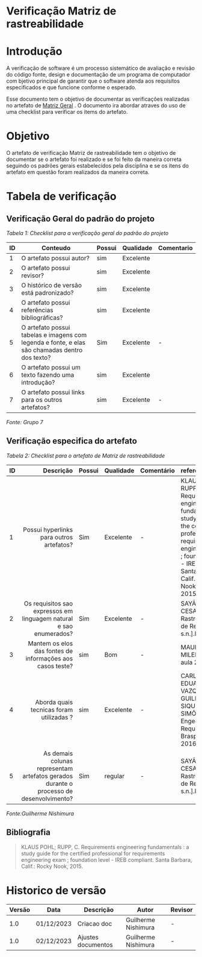 # Verificação Matriz de rastreabilidade

# Introdução
A verificação de software é um processo sistemático de avaliação e revisão do código fonte, design e documentação de um programa de computador com bjetivo principal de garantir que o software atenda aos requisitos especificados e que funcione conforme o esperado. 

Esse documento tem o objetivo de documentar as verificações realizadas no artefato de [Matriz Geral](https://requisitos-de-software.github.io/2023.2-DETRAN/pos_rastreabilidade/matriz_de_rastreabilidade/) . O documento ira abordar atraves do uso de uma checklist para verificar os items do artefato.

# Objetivo

O artefato de verificação Matriz de rastreabilidade tem o objetivo de documentar se o artefato foi realizado e se foi feito da maneira correta seguindo os padrões gerais estabelecidos pela disciplina e se os itens do artefato em questão foram realizados da maneira correta.

# Tabela de verificação

## Verificação Geral do padrão do projeto

*Tabela 1: Checklist para a verificação geral do padrão do projeto*

| ID  | Conteudo                                                                                       | Possui | Qualidade  | Comentario                                  |
| --- | ---------------------------------------------------------------------------------------------- | ------ | ---------- | ------------------------------------------- |
| 1   | O artefato possui autor?                                                                       | sim    | Excelente  |                                             |
| 2   | O artefato possui revisor?                                                                     | sim    | Excelente  |                                             |
| 3   | O histórico de versão está padronizado?                                                        | sim    | Excelente  |                                             |
| 4   | O artefato possui referências bibliográficas?                                                  | sim    | Excelente  |                                             |
| 5   | O artefato possui tabelas e imagens com legenda e fonte, e elas são chamadas dentro dos texto? | Sim    | Excelente | - |
| 6   | O artefato possui um texto fazendo uma introdução?                                             | sim    |   Excelente         |                                             |
| 7   | O artefato possui links para os outros artefatos?                                              | sim    |    Excelente        | -         |


*Fonte: Grupo 7*

## Verificação especifica do artefato

*Tabela 2: Checklist para o artefato de Matriz de rastreabilidade*

| ID  |                                                                                              Descrição | Possui | Qualidade  | Comentário                                                          | referencia | imagem |
| --- | -----------------------------------------------------------------------------------------------------: | ------ | ---------- | :------------------------------------------------------------------ | :---------- | :------ |
| 1   |                                                         Possui hyperlinks para outros artefatos? | Sim    |     Excelente   |     -    |  KLAUS POHL; RUPP, C. Requirements engineering fundamentals : a study guide for the certified professional for requirements engineering exam ; foundation level - IREB compliant. Santa Barbara, Calif.: Rocky Nook, 2015.Pagina 126      |![image](https://github.com/Requisitos-de-Software/2023.2-DETRAN/assets/78215376/d9e0bc46-d08b-488b-8ff4-fe2f4b33359a)|
| 2  |                                                      Os requisitos sao expressos em linguagem natural e sao enumerados? | Sim   |    Excelente   |   -   |  SAYÃO, M.; CESAR, J. Rastreabilidade de Requisitos. [s.l: s.n.].Pagina 12      |![image](https://github.com/Requisitos-de-Software/2023.2-DETRAN/assets/78215376/49dc4574-0ccc-4749-bc3c-00cf37bb8f41)|
| 3   |                                 Mantem os elos das fontes de informações aos casos teste? | sim    | Bom           | -                                                                   | MAURICIO E MILENE.Requsitos aula 26.Slide 32        |![image](https://github.com/Requisitos-de-Software/2023.2-DETRAN/assets/78215376/ea324435-fa1d-4930-a856-087d1ce1fed6)|
|4   |                                       Aborda quais tecnicas foram utilizadas ? | sim   | Excelente           | -                                                                   | CARLOS EDUARDO VAZQUEZ; GUILHERME SIQUEIRA SIMÕES. Engenharia de Requisitos. [s.l.] Brasport, 2016.Pagina 149             |![image](https://github.com/Requisitos-de-Software/2023.2-DETRAN/assets/78215376/b91254f1-6761-4699-ad04-8b451963e3df)|
| 5 |                                                   As demais colunas representam artefatos gerados durante o processo de desenvolvimento? | Sim   |    regular  |   -   |  SAYÃO, M.; CESAR, J. Rastreabilidade de Requisitos. [s.l: s.n.].Pagina 13     |![image](https://github.com/Requisitos-de-Software/2023.2-DETRAN/assets/78215376/49dc4574-0ccc-4749-bc3c-00cf37bb8f41)|



*Fonte:Guilherme Nishimura*

## Bibliografia


> KLAUS POHL; RUPP, C. Requirements engineering fundamentals : a study guide for the certified professional for requirements engineering exam ; foundation level - IREB compliant. Santa Barbara, Calif.: Rocky Nook, 2015.


# Historico de versão

| Versão | Data       | Descrição   | Autor              | Revisor    |
| ------ | ---------- | ----------- | ------------------ | ---------- |
| 1.0    | 01/12/2023 | Criacao doc | Guilherme Nishimura | - |
| 1.0    | 02/12/2023 |Ajustes documentos | Guilherme Nishimura | - |
